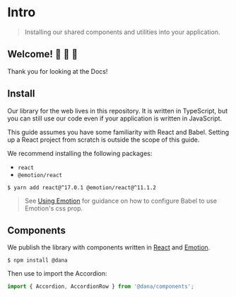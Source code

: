 # Intro

> Installing our shared components and utilities into your application.

## Welcome! 🤗 🎊 🤝

Thank you for looking at the Docs!

## Install

Our library for the web lives in this repository. It is written in TypeScript, but you can still use our code even if your application is written in JavaScript.

This guide assumes you have some familiarity with React and Babel. Setting up a React project from scratch is outside the scope of this guide.

We recommend installing the following packages:

-   `react`
-   `@emotion/react`

```shell
$ yarn add react@^17.0.1 @emotion/react@^11.1.2
```

> See [Using Emotion](https://guardian.github.io/source/?path=/docs/docs-04-using-emotion--page) for guidance on how to configure Babel to use Emotion's css prop.

## Components

We publish the library with components written in [React](https://reactjs.org/) and [Emotion](https://emotion.sh/).

```shell
$ npm install @dana
```

Then use to import the Accordion:

```typescript
import { Accordion, AccordionRow } from '@dana/components';
```
